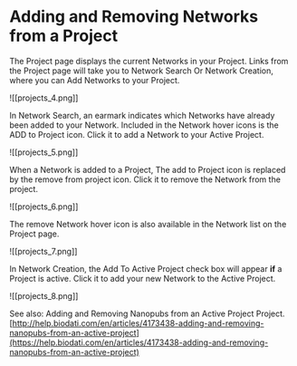 # Adding and Removing Networks from a Project

The Project page displays the current Networks in your Project. Links from the Project page will take you to Network Search Or Network Creation, where you can Add Networks to your Project.

![[projects_4.png]]

   In Network Search, an earmark indicates which Networks have already been added to your Network. Included in the Network hover icons is the ADD to Project icon. Click it to add a Network to your Active Project.

![[projects_5.png]]

   When a Network is added to a Project, The add to Project icon is replaced by the remove from project icon. Click it to remove the Network from the project.

![[projects_6.png]]

   The remove Network hover icon is also available in the Network list on the Project page.

![[projects_7.png]]

   In Network Creation, the Add To Active Project check box will appear  **if**  a Project is active. Click it to add your new Network to the Active Project.

![[projects_8.png]]

   See also: Adding and Removing Nanopubs from an Active Project Project.
[http://help.biodati.com/en/articles/4173438-adding-and-removing-nanopubs-from-an-active-project](https://help.biodati.com/en/articles/4173438-adding-and-removing-nanopubs-from-an-active-project)
